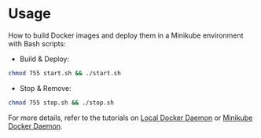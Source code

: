 # Usage

How to build Docker images and deploy them in a Minikube environment with Bash scripts:

* Build & Deploy: 
```bash
chmod 755 start.sh && ./start.sh
```

* Stop & Remove:
```bash
chmod 755 stop.sh && ./stop.sh
```

For more details, refer to the tutorials on [Local Docker Daemon](https://github.com/LamSut/Play-with-Containers/blob/main/0.static/tutorial-local.md) or [Minikube Docker Daemon](https://github.com/LamSut/Play-with-Containers/blob/main/0.static/tutorial-minikube.md).
